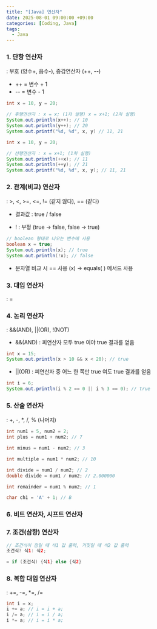 ```yaml
---
title: "[Java] 연산자"
date: 2025-08-01 09:00:00 +09:00
categories: [Coding, Java]
tags:
  - Java
---
```


### 1. 단항 연산자

: 부호 (양수+, 음수-), 증감연산자 (++, --)

- ++ = 변수 + 1
- -- = 변수 - 1

```java
int x = 10, y = 20;

// 후행연산자 : x = x; (1차 실행) x = x+1; (2차 실행)
System.out.println(x++); // 10
System.out.println(y++); // 20
System.out.printf("%d, %d", x, y) // 11, 21

int x = 10, y = 20;

// 선행연산자 : x = x+1; (1차 실행)
System.out.println(++x); // 11
System.out.println(++y); // 21
System.out.printf("%d, %d", x, y); // 11, 21
```

### 2. 관계(비교) 연산자

: >, <, >=, <=, != (같지 않다), == (같다) 

- 결과값 : true / false

- ! : 부정 (true → false, false → true)

```java
// boolean 형태로 나오는 변수에 사용
boolean x = true;
System.out.println(x); // true
System.out.println(!x); // false
```

- 문자열 비교 시 == 사용 (x) → equals( ) 메서드 사용

### 3. 대입 연산자

: =

### 4. 논리 연산자

: &&(AND), ||(OR), !(NOT)

- &&(AND) : 피연산자 모두 true 여야 true 결과를 얻음

```java
int x = 15;
System.out.println(x > 10 && x < 20); // true
```

- ||(OR) : 피연산자 중 어느 한 쪽만 true 여도 true 결과를 얻음

```java
int i = 6;
System.out.println(i % 2 == 0 || i % 3 == 0); // true
```

### 5. 산술 연산자

: +, -, *, /, % (나머지)

```java
int num1 = 5, num2 = 2;
int plus = num1 + num2; // 7

int minus = num1 - num2; // 3

int multiple = num1 * num2; // 10

int divide = num1 / num2; // 2
double divide = num1 / num2; // 2.000000

int remainder = num1 % num2; // 1

char ch1 = 'A' + 1; // B
```

### 6. 비트 연산자, 시프트 연산자

### 7. 조건(삼항) 연산자

```java
// 조건식이 참일 때 식1 값 출력, 거짓일 때 식2 값 출력
조건식? 식1: 식2;

= if (조건식) {식1} else {식2}
```

### 8. 복합 대입 연산자

: +=, -=, *=, /=

```java
int i = x;
i += a; // i = i + a;
i /= a; // i = i / a;
i *= a; // i = i * a;
```